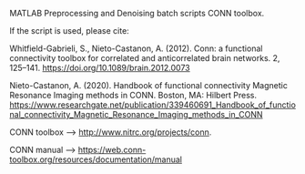 MATLAB Preprocessing and Denoising batch scripts CONN toolbox.

If the script is used, please cite: 

Whitfield-Gabrieli, S., Nieto-Castanon, A. (2012). Conn: a functional connectivity toolbox for correlated and anticorrelated brain networks. 2, 125–141. https://doi.org/10.1089/brain.2012.0073 

Nieto-Castanon, A. (2020). Handbook of functional connectivity Magnetic Resonance Imaging methods in CONN. Boston, MA: Hilbert Press. https://www.researchgate.net/publication/339460691_Handbook_of_functional_connectivity_Magnetic_Resonance_Imaging_methods_in_CONN  

CONN toolbox --> http://www.nitrc.org/projects/conn. 

CONN manual --> https://web.conn-toolbox.org/resources/documentation/manual
